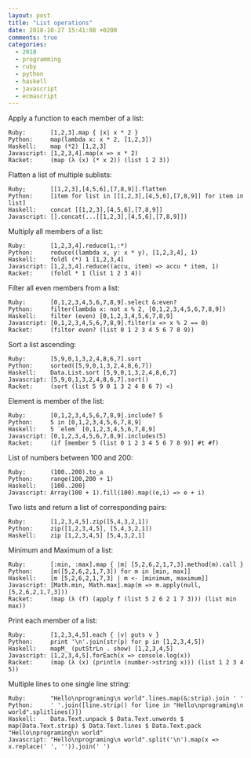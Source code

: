 ```yaml
---
layout: post
title: "List operations"
date: 2018-10-27 15:41:08 +0200
comments: true
categories: 
  - 2018
  - programming
  - ruby
  - python
  - haskell
  - javascript
  - ecmascript
---
```

Apply a function to each member of a list:

    Ruby:       [1,2,3].map { |x| x * 2 }
    Python:     map(lambda x: x * 2, [1,2,3])
    Haskell:    map (*2) [1,2,3]
    Javascript: [1,2,3,4].map(x => x * 2)
    Racket:     (map (λ (x) (* x 2)) (list 1 2 3))

Flatten a list of multiple sublists:

    Ruby;       [[1,2,3],[4,5,6],[7,8,9]].flatten
    Python:     [item for list in [[1,2,3],[4,5,6],[7,8,9]] for item in list]
    Haskell:    concat [[1,2,3],[4,5,6],[7,8,9]]
    Javascript: [].concat(...[[1,2,3],[4,5,6],[7,8,9]])

Multiply all members of a list:

    Ruby:       [1,2,3,4].reduce(1,:*)
    Python:     reduce((lambda x, y: x * y), [1,2,3,4], 1)
    Haskell:    foldl (*) 1 [1,2,3,4]
    Javascript: [1,2,3,4].reduce((accu, item) => accu * item, 1)
    Racket:     (foldl * 1 (list 1 2 3 4))

Filter all even members from a list:

    Ruby:       [0,1,2,3,4,5,6,7,8,9].select &:even?
    Python:     filter(lambda x: not x % 2, [0,1,2,3,4,5,6,7,8,9])
    Haskell:    filter (even) [0,1,2,3,4,5,6,7,8,9]
    Javascript: [0,1,2,3,4,5,6,7,8,9].filter(x => x % 2 == 0)
    Racket:     (filter even? (list 0 1 2 3 4 5 6 7 8 9))

Sort a list ascending:

    Ruby:       [5,9,0,1,3,2,4,8,6,7].sort
    Python:     sorted([5,9,0,1,3,2,4,8,6,7])
    Haskell:    Data.List.sort [5,9,0,1,3,2,4,8,6,7]
    Javascript: [5,9,0,1,3,2,4,8,6,7].sort()
    Racket:     (sort (list 5 9 0 1 3 2 4 8 6 7) <)

Element is member of the list:

    Ruby:       [0,1,2,3,4,5,6,7,8,9].include? 5
    Python:     5 in [0,1,2,3,4,5,6,7,8,9]
    Haskell:    5 `elem` [0,1,2,3,4,5,6,7,8,9]
    Javascript: [0,1,2,3,4,5,6,7,8,9].includes(5)
    Racket:     (if [member 5 (list 0 1 2 3 4 5 6 7 8 9)] #t #f)

List of numbers between 100 and 200:

    Ruby:       (100..200).to_a
    Python:     range(100,200 + 1)
    Haskell:    [100..200]
    Javascript: Array(100 + 1).fill(100).map((e,i) => e + i)

Two lists and return a list of corresponding pairs:

    Ruby:       [1,2,3,4,5].zip([5,4,3,2,1])
    Python:     zip([1,2,3,4,5], [5,4,3,2,1])
    Haskell:    zip [1,2,3,4,5] [5,4,3,2,1]

Minimum and Maximum of a list:

    Ruby:       [:min, :max].map { |m| [5,2,6,2,1,7,3].method(m).call }
    Python:     [m([5,2,6,2,1,7,3]) for m in [min, max]]
    Haskell:    [m [5,2,6,2,1,7,3] | m <- [minimum, maximum]]
    Javascript: [Math.min, Math.max].map(m => m.apply(null, [5,2,6,2,1,7,3]))
    Racket:     (map (λ (f) (apply f (list 5 2 6 2 1 7 3))) (list min max))

Print each member of a list:

    Ruby:       [1,2,3,4,5].each { |v| puts v }
    Python:     print '\n'.join(str(p) for p in [1,2,3,4,5])
    Haskell:    mapM_ (putStrLn . show) [1,2,3,4,5]
    Javascript: [1,2,3,4,5].forEach(x => console.log(x))
    Racket:     (map (λ (x) (println (number->string x))) (list 1 2 3 4 5))

Multiple lines to one single line string:

    Ruby:       "Hello\nprograming\n world".lines.map(&:strip).join ' '
    Python:     ' '.join([line.strip() for line in "Hello\nprograming\n world".splitlines()])
    Haskell:    Data.Text.unpack $ Data.Text.unwords $ map(Data.Text.strip) $ Data.Text.lines $ Data.Text.pack "Hello\nprograming\n world"
    Javascript: "Hello\nprograming\n world".split('\n').map(x => x.replace(' ', '')).join(' ')
